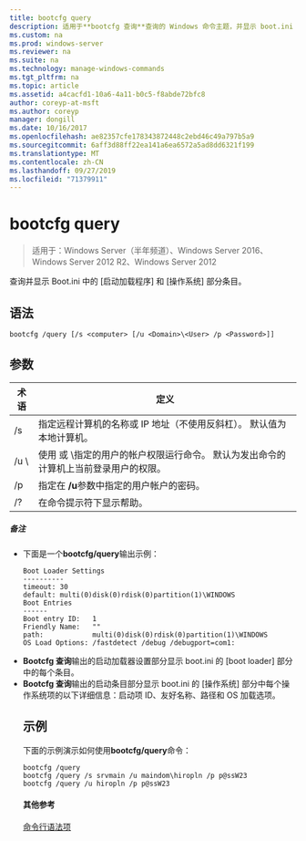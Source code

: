 ```yaml
---
title: bootcfg query
description: 适用于**bootcfg 查询**查询的 Windows 命令主题，并显示 boot.ini 中的 [启动加载程序] 和 [操作系统] 部分条目。
ms.custom: na
ms.prod: windows-server
ms.reviewer: na
ms.suite: na
ms.technology: manage-windows-commands
ms.tgt_pltfrm: na
ms.topic: article
ms.assetid: a4cacfd1-10a6-4a11-b0c5-f8abde72bfc8
author: coreyp-at-msft
ms.author: coreyp
manager: dongill
ms.date: 10/16/2017
ms.openlocfilehash: ae82357cfe178343872448c2ebd46c49a797b5a9
ms.sourcegitcommit: 6aff3d88ff22ea141a6ea6572a5ad8dd6321f199
ms.translationtype: MT
ms.contentlocale: zh-CN
ms.lasthandoff: 09/27/2019
ms.locfileid: "71379911"
---
```

# <a name="bootcfg-query"></a>bootcfg query

>适用于：Windows Server（半年频道）、Windows Server 2016、Windows Server 2012 R2、Windows Server 2012

查询并显示 Boot.ini 中的 [启动加载程序] 和 [操作系统] 部分条目。

## <a name="syntax"></a>语法
```
bootcfg /query [/s <computer> [/u <Domain>\<User> /p <Password>]]
```
## <a name="parameters"></a>参数

|        术语         |                                                                                             定义                                                                                              |
|---------------------|-----------------------------------------------------------------------------------------------------------------------------------------------------------------------------------------------------|
|    /s <computer>    |                                         指定远程计算机的名称或 IP 地址（不使用反斜杠）。 默认值为本地计算机。                                          |
| /u <Domain>\\<User> | 使用 <User>或 <Domain>\\<User>指定的用户的帐户权限运行命令。 默认为发出命令的计算机上当前登录用户的权限。 |
|    /p <Password>    |                                                        指定在 **/u**参数中指定的用户帐户的密码。                                                        |
|         /?          |                                                                                在命令提示符下显示帮助。                                                                                 |

##### <a name="remarks"></a>备注
- 下面是一个**bootcfg/query**输出示例：
  ```
  Boot Loader Settings
  ----------
  timeout: 30
  default: multi(0)disk(0)rdisk(0)partition(1)\WINDOWS
  Boot Entries
  ------
  Boot entry ID:   1
  Friendly Name:   ""
  path:            multi(0)disk(0)rdisk(0)partition(1)\WINDOWS
  OS Load Options: /fastdetect /debug /debugport=com1:
  ```
- **Bootcfg 查询**输出的启动加载器设置部分显示 boot.ini 的 [boot loader] 部分中的每个条目。
- **Bootcfg 查询**输出的启动条目部分显示 boot.ini 的 [操作系统] 部分中每个操作系统项的以下详细信息：启动项 ID、友好名称、路径和 OS 加载选项。
  ## <a name="BKMK_examples"></a>示例
  下面的示例演示如何使用**bootcfg/query**命令：
  ```
  bootcfg /query
  bootcfg /query /s srvmain /u maindom\hiropln /p p@ssW23
  bootcfg /query /u hiropln /p p@ssW23
  ```
  #### <a name="additional-references"></a>其他参考
  [命令行语法项](command-line-syntax-key.md)
